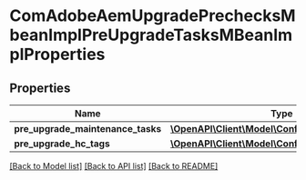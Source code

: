 # ComAdobeAemUpgradePrechecksMbeanImplPreUpgradeTasksMBeanImplProperties

## Properties
Name | Type | Description | Notes
------------ | ------------- | ------------- | -------------
**pre_upgrade_maintenance_tasks** | [**\OpenAPI\Client\Model\ConfigNodePropertyArray**](ConfigNodePropertyArray.md) |  | [optional] 
**pre_upgrade_hc_tags** | [**\OpenAPI\Client\Model\ConfigNodePropertyArray**](ConfigNodePropertyArray.md) |  | [optional] 

[[Back to Model list]](../README.md#documentation-for-models) [[Back to API list]](../README.md#documentation-for-api-endpoints) [[Back to README]](../README.md)


